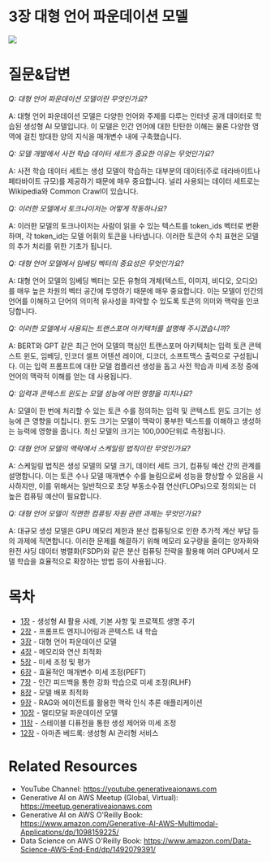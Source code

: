 # 3장 대형 언어 파운데이션 모델
[![](../img/gaia_book_cover_sm.png)](https://www.amazon.com/Generative-AI-AWS-Multimodal-Applications/dp/1098159225/)

# 질문&답변

_Q: 대형 언어 파운데이션 모델이란 무엇인가요?_

A: 대형 언어 파운데이션 모델은 다양한 언어와 주제를 다루는 인터넷 공개 데이터로 학습된 생성형 AI 모델입니다. 이 모델은 인간 언어에 대한 탄탄한 이해는 물론 다양한 영역에 걸친 방대한 양의 지식을 매개변수 내에 구축했습니다.

_Q: 모델 개발에서 사전 학습 데이터 세트가 중요한 이유는 무엇인가요?_

A: 사전 학습 데이터 세트는 생성 모델이 학습하는 대부분의 데이터(주로 테라바이트나 페타바이트 규모)를 제공하기 때문에 매우 중요합니다. 널리 사용되는 데이터 세트로는 Wikipedia와 Common Crawl이 있습니다.

_Q: 이러한 모델에서 토크나이저는 어떻게 작동하나요?_

A: 이러한 모델의 토크나이저는 사람이 읽을 수 있는 텍스트를 token_ids 벡터로 변환하며, 각 token_id는 모델 어휘의 토큰을 나타냅니다. 이러한 토큰의 수치 표현은 모델의 추가 처리를 위한 기초가 됩니다.

_Q: 대형 언어 모델에서 임베딩 벡터의 중요성은 무엇인가요?_

A: 대형 언어 모델의 임베딩 벡터는 모든 유형의 개체(텍스트, 이미지, 비디오, 오디오)를 매우 높은 차원의 벡터 공간에 투영하기 때문에 매우 중요합니다. 이는 모델이 인간의 언어를 이해하고 단어의 의미적 유사성을 파악할 수 있도록 토큰의 의미와 맥락을 인코딩합니다.

_Q: 이러한 모델에서 사용되는 트랜스포머 아키텍처를 설명해 주시겠습니까?_

A: BERT와 GPT 같은 최근 언어 모델의 핵심인 트랜스포머 아키텍처는 입력 토큰 콘텍스트 윈도, 임베딩, 인코더 셀프 어텐션 레이어, 디코더, 소프트맥스 출력으로 구성됩니다. 이는 입력 프롬프트에 대한 모델 컴플리션 생성을 돕고 사전 학습과 미세 조정 중에 언어의 맥락적 이해를 얻는 데 사용됩니다.

_Q: 입력과 콘텍스트 윈도는 모델 성능에 어떤 영향을 미치나요?_

A: 모델이 한 번에 처리할 수 있는 토큰 수를 정의하는 입력 및 콘텍스트 윈도 크기는 성능에 큰 영향을 미칩니다. 윈도 크기는 모델이 맥락이 풍부한 텍스트를 이해하고 생성하는 능력에 영향을 줍니다. 최신 모델의 크기는 100,000단위로 측정됩니다.

_Q: 대형 언어 모델의 맥락에서 스케일링 법칙이란 무엇인가요?_

A: 스케일링 법칙은 생성 모델의 모델 크기, 데이터 세트 크기, 컴퓨팅 예산 간의 관계를 설명합니다. 이는 토큰 수나 모델 매개변수 수를 늘림으로써 성능을 향상할 수 있음을 시사하지만, 이를 위해서는 일반적으로 초당 부동소수점 연산(FLOPs)으로 정의되는 더 높은 컴퓨팅 예산이 필요합니다.

_Q: 대형 언어 모델이 직면한 컴퓨팅 자원 관련 과제는 무엇인가요?_

A: 대규모 생성 모델은 GPU 메모리 제한과 분산 컴퓨팅으로 인한 추가적 계산 부담 등의 과제에 직면합니다. 이러한 문제를 해결하기 위해 메모리 요구량을 줄이는 양자화와 완전 샤딩 데이터 병렬화(FSDP)와 같은 분산 컴퓨팅 전략을 활용해 여러 GPU에서 모델 학습을 효율적으로 확장하는 방법 등이 사용됩니다.

# 목차
* [1장](/01_intro) - 생성형 AI 활용 사례, 기본 사항 및 프로젝트 생명 주기
* [2장](/02_prompt) - 프롬프트 엔지니어링과 콘텍스트 내 학습
* [3장](/03_foundation) - 대형 언어 파운데이션 모델
* [4장](/04_optimize) - 메모리와 연산 최적화
* [5장](/05_finetune) - 미세 조정 및 평가
* [6장](/06_peft) - 효율적인 매개변수 미세 조정(PEFT)
* [7장](/07_rlhf) - 인간 피드백을 통한 강화 학습으로 미세 조정(RLHF)
* [8장](/08_deploy) - 모델 배포 최적화
* [9장](/09_rag) - RAG와 에이전트를 활용한 맥락 인식 추론 애플리케이션
* [10장](/10_multimodal) - 멀티모달 파운데이션 모델
* [11장](/11_diffusers) - 스테이블 디퓨전을 통한 생성 제어와 미세 조정
* [12장](/12_bedrock) - 아마존 베드록: 생성형 AI 관리형 서비스

# Related Resources
* YouTube Channel: https://youtube.generativeaionaws.com
* Generative AI on AWS Meetup (Global, Virtual): https://meetup.generativeaionaws.com
* Generative AI on AWS O'Reilly Book: https://www.amazon.com/Generative-AI-AWS-Multimodal-Applications/dp/1098159225/
* Data Science on AWS O'Reilly Book: https://www.amazon.com/Data-Science-AWS-End-End/dp/1492079391/
